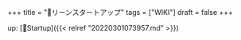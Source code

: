 +++
title = "📝リーンスタートアップ"
tags = ["WIKI"]
draft = false
+++

up: [📂Startup]({{< relref "20220301073957.md" >}})
